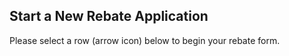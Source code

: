 ## Start a New Rebate Application

Please select a row (arrow icon) below to begin your rebate form.

